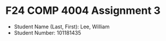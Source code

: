 # F24 COMP 4004 Assignment 3

- Student Name (Last, First): Lee, William
- Student Number: 101181435
